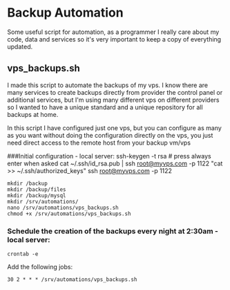 # Backup Automation
Some useful script for automation, as a programmer I really care about my code, data and services so it's very important to keep a copy of everything updated. 

## vps_backups.sh
I made this script to automate the backups of my vps. I know there are many services to create backups directly from provider the control panel or additional services, but I'm using many different vps on different providers so I wanted to have a unique standard and a unique repository for all backups at home.

In this script I have configured just one vps, but you can configure as many as you want without doing the configuration directly on the vps, you just need direct access to the remote host from your backup vm/vps

###Initial configuration - local server:
    ssh-keygen -t rsa # press always enter when asked
    cat ~/.ssh/id_rsa.pub | ssh root@myvps.com -p 1122 "cat >> ~/.ssh/authorized_keys"
    ssh root@myvps.com -p 1122

    mkdir /backup
    mkdir /backup/files
    mkdir /backup/mysql
    mkdir /srv/automations/
    nano /srv/automations/vps_backups.sh
    chmod +x /srv/automations/vps_backups.sh
    
### Schedule the creation of the backups every night at 2:30am - local server:
    crontab -e
    
Add the following jobs:

    30 2 * * * /srv/automations/vps_backups.sh
